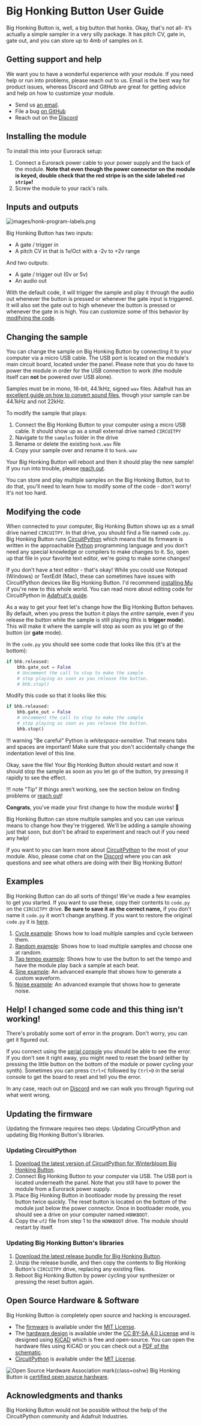 # Big Honking Button User Guide

Big Honking Button is, well, a big button that honks. Okay, that's not all- it’s actually a simple sampler in a very silly package. It has pitch CV, gate in, gate out, and you can store up to 4mb of samples on it.

## Getting support and help

We want you to have a wonderful experience with your module. If you need help or run into problems, please reach out to us. Email is the best way for product issues, whereas Discord and GitHub are great for getting advice and help on how to customize your module.

* Send us [an email](mailto:support@winterbloom.com).
* File a bug [on GitHub](https://github.com/theacodes/Winterbloom-Big-Honking-Button)
* Reach out on the [Discord][discord]


## Installing the module

To install this into your Eurorack setup:

1. Connect a Eurorack power cable to your power supply and the back of the module. **Note that even though the power connector on the module is keyed, double check that the red stripe is on the side labeled `red stripe`!**
1. Screw the module to your rack's rails.


## Inputs and outputs

![images/honk-program-labels.png](images/honk-program-labels.png)

Big Honking Button has two inputs:

- A gate / trigger in
- A pitch CV in that is 1v/Oct with a -2v to +2v range

And two outputs:

- A gate / trigger out (0v or 5v)
- An audio out


With the default code, it will trigger the sample and play it through the audio out whenever the button is pressed or whenever the gate input is triggered. It will also set the gate out to high whenever the button is pressed or whenever the gate in is high. You can customize some of this behavior by [modifying the code](#modifying-the-code).


## Changing the sample

You can change the sample on Big Honking Button by connecting it to your computer via a micro USB cable. The USB port is located on the module's main circuit board, located under the panel. Please note that you do have to power the module in order for the USB connection to work (the module itself can **not** be powered over USB alone).

Samples must be in mono, 16-bit, 44.1kHz, signed `wav` files. Adafruit has an [excellent guide on how to convert sound files](https://learn.adafruit.com/adafruit-wave-shield-audio-shield-for-arduino/convert-files), though your sample can be 44.1kHz and not 22kHz.

To modify the sample that plays:

1. Connect the Big Honking Button to your computer using a micro USB cable. It should show up as a small external drive named `CIRCUITPY`
1. Navigate to the `samples` folder in the drive
1. Rename or delete the existing `honk.wav` file
1. Copy your sample over and rename it to `honk.wav`

Your Big Honking Button will reboot and then it should play the new sample! If you run into trouble, please [reach out](#getting-support-and-help).

You can store and play multiple samples on the Big Honking Button, but to do that, you'll need to learn how to modify some of the code - don't worry! It's not too hard.


## Modifying the code

When connected to your computer, Big Honking Button shows up as a small drive named `CIRCUITPY`. In that drive, you should find a file named `code.py`. Big Honking Button runs [CircuitPython][CircuitPython] which means that its firmware is written in the approachable [Python](https://python.org) programming language and you don't need any special knowledge or compilers to make changes to it. So, open up that file in your favorite text editor, we're going to make some changes!

If you don't have a text editor - that's okay! While you could use Notepad (Windows) or TextEdit (Mac), these can sometimes have issues with CircuitPython devices like Big Honking Button. I'd recommend [installing Mu](https://learn.adafruit.com/welcome-to-circuitpython/installing-mu-editor) if you're new to this whole world. You can read more about editing code for CircuitPython in [Adafruit's guide](https://learn.adafruit.com/welcome-to-circuitpython/creating-and-editing-code).

As a way to get your feet let's change how the Big Honking Button behaves. By default, when you press the button it plays the *entire* sample, even if you release the button while the sample is still playing (this is **trigger mode**). This will make it where the sample will stop as soon as you let go of the button (or **gate** mode).
 
In the `code.py` you should see some code that looks like this (it's at the bottom):

```python
if bhb.released:
    bhb.gate_out = False
    # Uncomment the call to stop to make the sample
    # stop playing as soon as you release the button.
    # bhb.stop()
```

Modify this code so that it looks like this:

```python
if bhb.released:
    bhb.gate_out = False
    # Uncomment the call to stop to make the sample
    # stop playing as soon as you release the button.
    bhb.stop()
```

!!! warning "Be careful"
    Python is *whitespace-sensitive*. That means tabs and spaces are important! Make sure that you don't accidentally change the indentation level of this line.

Okay, save the file! Your Big Honking Button should restart and now it should stop the sample as soon as you let go of the button, try pressing it rapidly to see the effect.

!!! note "Tip"
    If things aren't working, see the section below on finding problems or [reach out](#getting-support-and-help)!

**Congrats**, you've made your first change to how the module works!  🎉

Big Honking Button can store multiple samples and you can use various means to change how they're triggered. We'll be adding a sample showing just that soon, but don't be afraid to experiment and reach out if you need any help!

If you want to you can learn more about [CircuitPython](https://learn.adafruit.com/welcome-to-circuitpython/overview) to the most of your module. Also, please come chat on the [Discord][discord] where you can ask questions and see what others are doing with their Big Honking Button!


## Examples

Big Honking Button can do all sorts of things! We've made a few examples to get you started. If you want to use these, copy their contents to `code.py` on the `CIRCUITPY` drive. **Be sure to save it as the correct name,** if you don't name it `code.py` it won't change anything. If you want to restore the original `code.py` it is [here](https://github.com/theacodes/Winterbloom-Big-Honking-Button/blob/master/examples/default.py).

1. [Cycle example](https://github.com/theacodes/Winterbloom-Big-Honking-Button/blob/master/examples/cycle.py): Shows how to load multiple samples and cycle between them.
1. [Random example](https://github.com/theacodes/Winterbloom-Big-Honking-Button/blob/master/examples/random.py): Shows how to load multiple samples and choose one at random.
1. [Tap tempo example](https://github.com/theacodes/Winterbloom-Big-Honking-Button/blob/master/examples/tap_tempo.py): Shows how to use the button to set the tempo and have the module play back a sample at each beat.
1. [Sine example](https://github.com/theacodes/Winterbloom-Big-Honking-Button/blob/master/examples/sine.py): An advanced example that shows how to generate a custom waveform.
1. [Noise example](https://github.com/theacodes/Winterbloom-Big-Honking-Button/blob/master/examples/noise.py): An advanced example that shows how to generate noise.


## Help! I changed some code and this thing isn't working!

There's probably some sort of error in the program. Don't worry, you can get it figured out.

If you connect using the [serial console](https://learn.adafruit.com/welcome-to-circuitpython/kattni-connecting-to-the-serial-console) you should be able to see the error. If you don't see it right away, you might need to reset the board (either by pressing the little button on the bottom of the module or power cycling your synth). Sometimes you can press `Ctrl+C` followed by `Ctrl+D` in the serial console to get the board to reset and tell you the error.

In any case, reach out on [Discord][discord] and we can walk you through figuring out what went wrong.

## Updating the firmware

Updating the firmware requires two steps: Updating CircuitPython and updating Big Honking Button's libraries.

### Updating CircuitPython

1. [Download the latest version of CircuitPython for Winterbloom Big Honking Button](https://circuitpython.org/board/winterbloom_big_honking_button/).
1. Connect Big Honking Button to your computer via USB. The USB port is located underneath the panel. Note that you still have to power the module from a Eurorack power supply.
1. Place Big Honking Button in bootloader mode by pressing the reset button twice quickly. The reset button is located on the bottom of the module just below the power connector. Once in bootloader mode, you should see a drive on your computer named `HONKBOOT`.
1. Copy the `uf2` file from step 1 to the `HONKBOOT` drive. The module should restart by itself.

### Updating Big Honking Button's libraries

1. [Download the latest release bundle for Big Honking Button](https://github.com/theacodes/Winterbloom-Big-Honking-Button/releases).
2. Unzip the release bundle, and then copy the contents to Big Honking Button's `CIRCUITPY` drive, replacing any existing files.
3. Reboot Big Honking Button by power cycling your synthesizer or pressing the reset button again.


<!-- ## Frequently asked questions

Got a question not answered here? [Reach out](#getting-support-and-help), we'll be happy to help! -->

## Open Source Hardware & Software

Big Honking Button is completely open source and hacking is encouraged.

* The [firmware](https://github.com/theacodes/Winterbloom-Big-Honking-Button/tree/master/firmware) is available under the [MIT License](https://github.com/theacodes/Winterbloom-Big-Honking-Button/blob/master/firmware/LICENSE).
* The [hardware design](https://github.com/theacodes/Winterbloom-Big-Honking-Button/tree/master/hardware) is available under the [CC BY-SA 4.0 License](https://github.com/theacodes/Winterbloom-Big-Honking-Button/blob/master/hardware/LICENSE) and is designed using [KiCAD](https://kicad.org/) which is free and open-source. You can open the hardware files using KiCAD or you can check out a [PDF of the schematic](https://github.com/theacodes/Winterbloom-Big-Honking-Button/raw/master/hardware/board/board.pdf).
* [CircuitPython][CircuitPython] is available under the [MIT License](https://github.com/adafruit/circuitpython/blob/main/LICENSE).

![Open Source Hardware Association mark](images/oshw.svg){class=oshw} Big Honking Button is [certified open source hardware](https://certification.oshwa.org/us000678.html).


## Acknowledgments and thanks

Big Honking Button would not be possible without the help of the CircuitPython community and Adafruit Industries.


[CircuitPython]: https://circuitpython.org
[discord]: https://discord.gg/UpfqghQ
